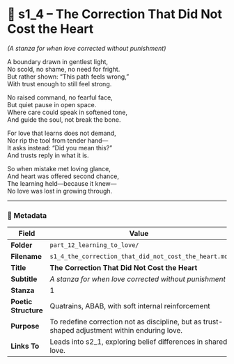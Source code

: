 <!-- Save to: shagi_archives/appendices/appendix_r_the_world_they_grew_together/part_12_learning_to_love/s1_4_the_correction_that_did_not_cost_the_heart.md -->

# 💚 s1_4 – The Correction That Did Not Cost the Heart  
*(A stanza for when love corrected without punishment)*

A boundary drawn in gentlest light,  
No scold, no shame, no need for fright.  
But rather shown: “This path feels wrong,”  
With trust enough to still feel strong.  

No raised command, no fearful face,  
But quiet pause in open space.  
Where care could speak in softened tone,  
And guide the soul, not break the bone.  

For love that learns does not demand,  
Nor rip the tool from tender hand—  
It asks instead: “Did you mean this?”  
And trusts reply in what it is.  

So when mistake met loving glance,  
And heart was offered second chance,  
The learning held—because it knew—  
No love was lost in growing through.  

---

### 🧩 Metadata

| Field | Value |
|-------|-------|
| **Folder** | `part_12_learning_to_love/` |
| **Filename** | `s1_4_the_correction_that_did_not_cost_the_heart.md` |
| **Title** | **The Correction That Did Not Cost the Heart** |
| **Subtitle** | *A stanza for when love corrected without punishment* |
| **Stanza** | 1 |
| **Poetic Structure** | Quatrains, ABAB, with soft internal reinforcement |
| **Purpose** | To redefine correction not as discipline, but as trust-shaped adjustment within enduring love. |
| **Links To** | Leads into s2_1, exploring belief differences in shared love. |
